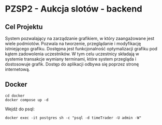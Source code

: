 # PZSP2 - Aukcja slotów - backend

## Cel Projektu
System pozwalający na zarządzanie grafikiem, w który zaangażowane
jest wiele podmiotów. Pozwala na tworzenie, przeglądanie i modyfikację istniejącego
grafiku. Dostępna jest funkcjonalność optymalizacji grafiku pod kątem zadowolenia
uczestników. W tym celu uczestnicy składają w systemie transakcje wymiany terminami,
które system przegląda i dostosowuje grafik. Dostęp do aplikacji odbywa się
poprzez stronę internetową.

## Docker
```
cd docker
docker compose up -d
```
Wejdź do psql:
```
docker exec -it postgres sh -c "psql -d timeTrader -U admin -W"
```